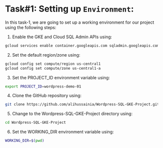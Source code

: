 
# Task#1: Setting up `Environment`:
In this task-1, we are going to set up a working environment for our project using the following steps:

1. Enable the GKE and Cloud SQL Admin APIs using:
```bash
gcloud services enable container.googleapis.com sqladmin.googleapis.com
```
2. Set the default region/zone using:
```bash
gcloud config set compute/region us-central1
gcloud config set compute/zone us-central1-a 
```
3. Set the PROJECT_ID environment variable using:
```bash
export PROJECT_ID=wordpress-demo-01
```
4. Clone the GitHub repository using:
```bash
git clone https://github.com/alihussainia/Wordpress-SQL-GKE-Project.git
```
5. Change to the Wordpress-SQL-GKE-Project directory using:
```bash
cd Wordpress-SQL-GKE-Project
```
6. Set the WORKING_DIR environment variable using:
```bash
WORKING_DIR=$(pwd)
```
